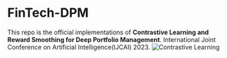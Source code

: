 # FinTech-DPM
This repo is the official implementations of **Contrastive Learning and Reward Smoothing for Deep Portfolio Management**. International Joint Conference on Artificial Intelligence(IJCAI) 2023.
![Contrastive Learning](https://github.com/sophialien/FinTech-DPM/blob/main/DPM/ContrastiveLearning.png)
